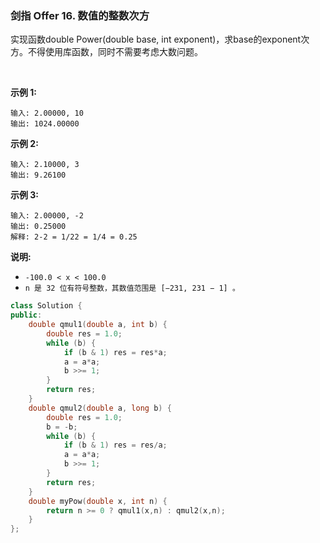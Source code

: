 ### 剑指 Offer 16. 数值的整数次方
实现函数double Power(double base, int exponent)，求base的exponent次方。不得使用库函数，同时不需要考虑大数问题。

 

**示例 1:**
```
输入: 2.00000, 10
输出: 1024.00000
```
**示例 2:**
```
输入: 2.10000, 3
输出: 9.26100
```
**示例 3:**
```
输入: 2.00000, -2
输出: 0.25000
解释: 2-2 = 1/22 = 1/4 = 0.25
```

**说明:**

* `-100.0 < x < 100.0`
* `n 是 32 位有符号整数，其数值范围是 [−231, 231 − 1] 。`


```cpp
class Solution {
public:
    double qmul1(double a, int b) {
        double res = 1.0;
        while (b) {
            if (b & 1) res = res*a;
            a = a*a;
            b >>= 1;
        }
        return res;
    }
    double qmul2(double a, long b) {
        double res = 1.0;
        b = -b;
        while (b) {
            if (b & 1) res = res/a;
            a = a*a;
            b >>= 1;
        }
        return res;
    }
    double myPow(double x, int n) {
        return n >= 0 ? qmul1(x,n) : qmul2(x,n);
    }
};
```

